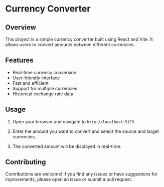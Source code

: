 # Currency Converter

## Overview

This project is a simple currency converter built using React and Vite. It allows users to convert amounts between different currencies.

## Features

- Real-time currency conversion
- User-friendly interface
- Fast and efficient
- Support for multiple currencies
- Historical exchange rate data

## Usage

1. Open your browser and navigate to `http://localhost:5173`.

2. Enter the amount you want to convert and select the source and target currencies.

3. The converted amount will be displayed in real-time.

## Contributing

Contributions are welcome! If you find any issues or have suggestions for improvements, please open an issue or submit a pull request.
